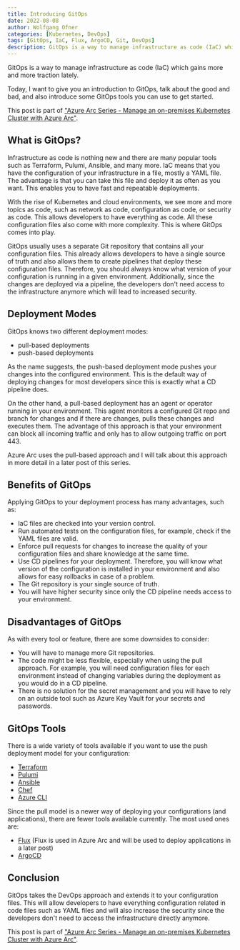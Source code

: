 ```yaml
---
title: Introducing GitOps
date: 2022-08-08
author: Wolfgang Ofner
categories: [Kubernetes, DevOps]
tags: [GitOps, IaC, Flux, ArgoCD, Git, DevOps]
description: GitOps is a way to manage infrastructure as code (IaC) which gains more and more traction lately. 
---
```


GitOps is a way to manage infrastructure as code (IaC) which gains more and more traction lately. 

Today, I want to give you an introduction to GitOps, talk about the good and bad, and also introduce some GitOps tools you can use to get started.

This post is part of ["Azure Arc Series - Manage an on-premises Kubernetes Cluster with Azure Arc"](/manage-on-premises-kubernetes-with-azure-arc).

## What is GitOps?

Infrastructure as code is nothing new and there are many popular tools such as Terraform, Pulumi, Ansible, and many more. IaC means that you have the configuration of your infrastructure in a file, mostly a YAML file. The advantage is that you can take this file and deploy it as often as you want. This enables you to have fast and repeatable deployments. 

With the rise of Kubernetes and cloud environments, we see more and more topics as code, such as network as code, configuration as code, or security as code. This allows developers to have everything as code. All these configuration files also come with more complexity. This is where GitOps comes into play.

GitOps usually uses a separate Git repository that contains all your configuration files. This already allows developers to have a single source of truth and also allows them to create pipelines that deploy these configuration files. Therefore, you should always know what version of your configuration is running in a given environment. Additionally, since the changes are deployed via a pipeline, the developers don't need access to the infrastructure anymore which will lead to increased security.

## Deployment Modes

GitOps knows two different deployment modes:

- pull-based deployments
- push-based deployments

As the name suggests, the push-based deployment mode pushes your changes into the configured environment. This is the default way of deploying changes for most developers since this is exactly what a CD pipeline does.

On the other hand, a pull-based deployment has an agent or operator running in your environment. This agent monitors a configured Git repo and branch for changes and if there are changes, pulls these changes and executes them. The advantage of this approach is that your environment can block all incoming traffic and only has to allow outgoing traffic on port 443. 

Azure Arc uses the pull-based approach and I will talk about this approach in more detail in a later post of this series.

## Benefits of GitOps

Applying GitOps to your deployment process has many advantages, such as:

- IaC files are checked into your version control.
- Run automated tests on the configuration files, for example, check if the YAML files are valid.
- Enforce pull requests for changes to increase the quality of your configuration files and share knowledge at the same time.
- Use CD pipelines for your deployment. Therefore, you will know what version of the configuration is installed in your environment and also allows for easy rollbacks in case of a problem.
- The Git repository is your single source of truth.
- You will have higher security since only the CD pipeline needs access to your environment.

## Disadvantages of GitOps

As with every tool or feature, there are some downsides to consider: 

- You will have to manage more Git repositories.
- The code might be less flexible, especially when using the pull approach. For example, you will need configuration files for each environment instead of changing variables during the deployment as you would do in a CD pipeline.
- There is no solution for the secret management and you will have to rely on an outside tool such as Azure Key Vault for your secrets and passwords.

## GitOps Tools

There is a wide variety of tools available if you want to use the push deployment model for your configuration:

- <a href="https://www.terraform.io/" target="_blank" rel="noopener noreferrer">Terraform</a> 
- <a href="https://www.pulumi.com/" target="_blank" rel="noopener noreferrer">Pulumi</a> 
- <a href="https://www.ansible.com/" target="_blank" rel="noopener noreferrer">Ansible</a> 
- <a href="https://www.chef.io/" target="_blank" rel="noopener noreferrer">Chef</a> 
- <a href="https://docs.microsoft.com/en-us/cli/azure/install-azure-cli" target="_blank" rel="noopener noreferrer">Azure CLI</a> 

Since the pull model is a newer way of deploying your configurations (and applications), there are fewer tools available currently. The most used ones are:

- <a href="https://fluxcd.io" target="_blank" rel="noopener noreferrer">Flux</a>  (Flux is used in Azure Arc and will be used to deploy applications in a later post)
- <a href="https://argo-cd.readthedocs.io/en/stable" target="_blank" rel="noopener noreferrer">ArgoCD</a>  

## Conclusion

GitOps takes the DevOps approach and extends it to your configuration files. This will allow developers to have everything configuration related in code files such as YAML files and will also increase the security since the developers don't need to access the infrastructure directly anymore. 

This post is part of ["Azure Arc Series - Manage an on-premises Kubernetes Cluster with Azure Arc"](/manage-on-premises-kubernetes-with-azure-arc).